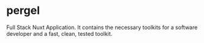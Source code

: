 # pergel
Full Stack Nuxt Application. It contains the necessary toolkits for a software developer and a fast, clean, tested toolkit.
